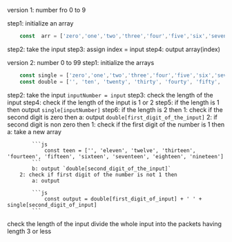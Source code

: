 version 1: number fro 0 to 9

step1: initialize an array 
```js
    const  arr = ['zero','one','two','three','four','five','six','seven','eight','nine']
```
step2: take the input
step3: assign index = input
step4: output array(index)


version 2: number 0 to 99
step1: initialize the arrays 
```js
    const single = ['zero','one','two','three','four','five','six','seven','eight','nine']
    const double = ['', 'ten', 'twenty', 'thirty', 'fourty', 'fifty', 'sixty', 'seventy', 'eighty', 'ninety']
```
step2: take the input `inputNumber = input`
step3: check the length of the input
step4: check if the length of the input is 1 or 2
step5: if the length is 1 then output `single[inputNumber]`
step6: if the length is 2 then
    1: check if the second digit is zero then
        a: output `double[first_digit_of_the_input]`
    2: if second digit is non zero then 
        1: check if the first digit of the number is 1 then
            a: take a new array

            ```js
                const teen = ['', 'eleven', 'twelve', 'thirteen', 'fourteen', 'fifteen', 'sixteen', 'seventeen', 'eighteen', 'nineteen']
            ```
            b: output `double[second_digit_of_the_input]`
        2: check if first digit of the number is not 1 then
            a: output

            ```js
                const output = double[first_digit_of_input] + ' ' + single[second_digit_of_input]
            ```



check the length of the input
divide the whole input into the packets having length 3 or less
